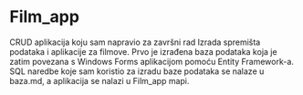 # Film_app
CRUD aplikacija koju sam napravio za završni rad
Izrada spremišta podataka i aplikacije za filmove. Prvo je izrađena baza podataka koja je zatim povezana s Windows Forms aplikacijom pomoću Entity Framework-a. SQL naredbe koje sam koristio za izradu baze podataka se nalaze u baza.md, a aplikacija se nalazi u Film_app mapi.
